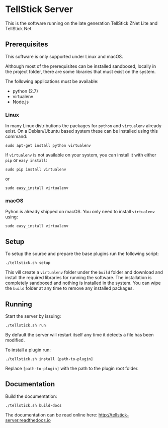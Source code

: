 # TellStick Server

This is the software running on the late generation TellStick ZNet Lite and
TellStick Net

## Prerequisites

This software is only supported under Linux and macOS.

Although most of the prerequisites can be installed sandboxed, locally in the
project folder, there are some libraries that must exist on the system.

The following applications must be available:
* python (2.7)
* virtualenv
* Node.js

### Linux

In many Linux distributions the packages for `python` and `virtualenv` already exist.
On a Debian/Ubuntu based system these can be installed using this command:

    sudo apt-get install python virtualenv

If `virtualenv` is not available on your system, you can install it with either
`pip` or `easy install`:

    sudo pip install virtualenv

or

    sudo easy_install virtualenv

### macOS

Pyhon is already shipped on macOS. You only need to install `virtualenv` using:

    sudo easy_install virtualenv

## Setup

To setup the source and prepare the base plugins run the following script:

    ./tellstick.sh setup

This vill create a `virtualenv` folder under the `build` folder and download
and install the required libraries for running the software.
The installation is completely sandboxed and nothing is installed in the system.
You can wipe the `build` folder at any time to remove any installed packages.

## Running

Start the server by issuing:

    ./tellstick.sh run

By default the server will restart itself any time it detects a file has been
modified.

To install a plugin run:

    ./tellstick.sh install [path-to-plugin]

Replace `[path-to-plugin]` with the path to the plugin root folder.

## Documentation

Build the documentation:

    ./tellstick.sh build-docs

The documentation can be read online here:
http://tellstick-server.readthedocs.io
